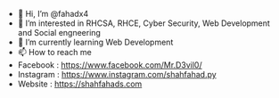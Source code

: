 - 👋 Hi, I’m @fahadx4
- 👀 I’m interested in RHCSA, RHCE, Cyber Security, Web Development and Social engneering
- 🌱 I’m currently learning Web Development
- 📫 How to reach me 
- Facebook : https://www.facebook.com/Mr.D3vil0/
- Instagram : https://www.instagram.com/shahfahad.py
- Website : https://shahfahads.com


